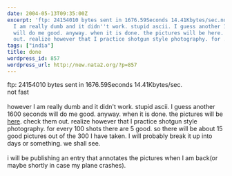 ```yaml
---
date: 2004-05-13T09:35:00Z
excerpt: 'ftp: 24154010 bytes sent in 1676.59Seconds 14.41Kbytes/sec.not fasthowever
  I am really dumb and it didn''t work. stupid ascii. I guess another 1600 seconds
  will do me good. anyway. when it is done. the pictures will be here.  check them
  out. realize however that I practice shotgun style photography. for ...'
tags: ["india"]
title: done
wordpress_id: 857
wordpress_url: http://new.nata2.org/?p=857
---
```


ftp: 24154010 bytes sent in 1676.59Seconds 14.41Kbytes/sec.<br/>not fast<br/><br/>however I am really dumb and it didn't work. stupid ascii. I guess another 1600 seconds will do me good. anyway. when it is done. the pictures will be <a href="https://web.archive.org/web/20030814003134/http://www.nata2.info//?path=pictures%2Fevents%2F2004%3A05%3A13_india">here</a>.  check them out. realize however that I practice shotgun style photography. for every 100 shots there are 5 good. so there will be about 15 good pictures out of the 300 I have taken. I will probably break it up into days or something. we shall see. <br/><br/>i will be publishing an entry that annotates the pictures when I am back(or maybe shortly in case my plane crashes).
